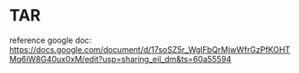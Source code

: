 # TAR
reference google doc: https://docs.google.com/document/d/17soSZ5r_WglFbQrMjwWfrGzPfKOHTMq6iW8G40ux0xM/edit?usp=sharing_eil_dm&ts=60a55594